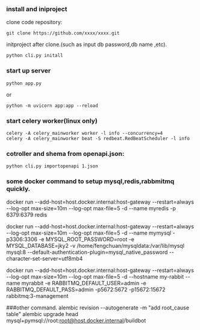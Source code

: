 ### install and iniproject

clone code repository:

```
git clone https://github.com/xxxx/xxxx.git
```

initproject after clone.(such as input db password,db name ,etc).

```
python cli.py initall
```



### start up server

```
python app.py
```

or

```
python -m uvicorn app:app --reload
```

### start celery worker(linux only)

```
celery -A celery_mainworker worker -l info --concurrency=4
celery -A celery_mainworker beat -S redbeat.RedBeatScheduler -l info
```



### cotroller and shema from openapi.json:



```shell
python cli.py importopenapi 1.json
```







### some docker command to setup mysql,redis,rabbmitmq quickly.





docker run --add-host=host.docker.internal:host-gateway --restart=always --log-opt max-size=10m --log-opt max-file=5 -d --name myredis -p 6379:6379 redis

docker run --add-host=host.docker.internal:host-gateway --restart=always --log-opt max-size=10m --log-opt max-file=5 -d --name mymysql -p3306:3306 -e MYSQL_ROOT_PASSWORD=root -e MYSQL_DATABASE=jky2  -v /home/fengchuan/mysqldata:/var/lib/mysql mysql:8 --default-authentication-plugin=mysql_native_password --character-set-server=utf8mb4

docker run --add-host=host.docker.internal:host-gateway --restart=always --log-opt max-size=10m --log-opt max-file=5 -d --hostname my-rabbit --name myrabbit -e RABBITMQ_DEFAULT_USER=admin -e RABBITMQ_DEFAULT_PASS=admin -p5672:5672 -p15672:15672 rabbitmq:3-management

###other command.
alembic revision --autogenerate -m "add root_cause table"
alembic upgrade head
mysql+pymsql://root:root@host.docker.internal/buildbot